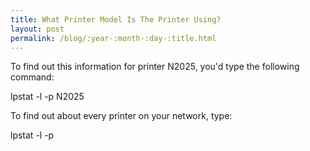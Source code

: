 ```yaml
---
title: What Printer Model Is The Printer Using?
layout: post
permalink: /blog/:year-:month-:day-:title.html
---
```


To find out this information for printer N2025, you'd type the following command: lpstat -l -p N2025To find out about every printer on your network, type: lpstat -l -p
